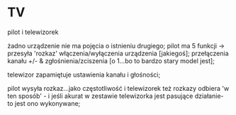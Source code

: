 TV
==
pilot i telewizorek

żadno urządzenie nie ma pojęcia o istnieniu drugiego;
pilot ma 5 funkcji -> przesyła 'rozkaz' włączenia/wyłączenia urządzenia [jakiegoś];  przełączenia kanału +/- &
zgłośnienia/zciszenia [o 1...bo to bardzo stary model jest];

telewizor zapamiętuje ustawienia kanału i głośności; 

pilot wysyła rozkaz...jako częstotliwość
i telewizorek też rozkazy odbiera 'w ten sposób' - i jeśli akurat w zestawie telewizorka jest pasujące działanie-
to jest ono wykonywane;

